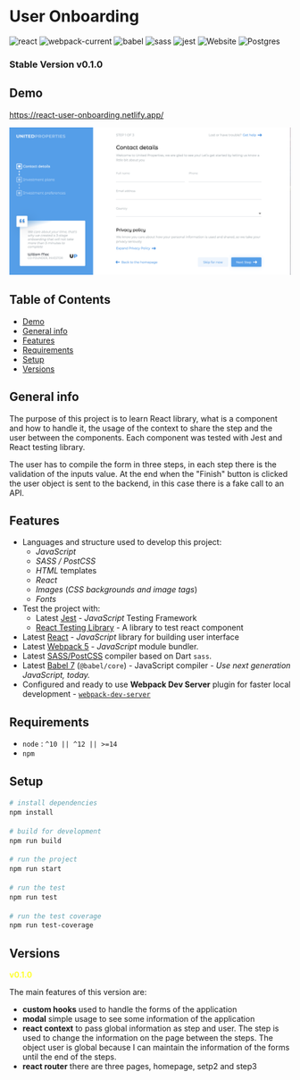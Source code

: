 # User Onboarding

![react](https://img.shields.io/badge/react-17.0.2-green?logo=react)
![webpack-current](https://img.shields.io/badge/webpack-5.36.0-green?logo=webpack)
![babel](https://img.shields.io/badge/babel-7.13.16-green?logo=babel)
![sass](https://img.shields.io/badge/sass-1.32.8-green?logo=sass)
![jest](https://img.shields.io/badge/jest-26.6.3-green?logo=jest)
![Website](https://img.shields.io/badge/web--site-up-green)
![Postgres](https://img.shields.io/badge/PostgreSQL-316192?logo=postgresql&logoColor=white)

### Stable Version v0.1.0

## Demo

https://react-user-onboarding.netlify.app/

![Consultant](client/src/images/user-onboarding.png)

## Table of Contents
* [Demo](#demo)
* [General info](#general-info)
* [Features](#features)
* [Requirements](#requirements)
* [Setup](#setup)
* [Versions](#versions)

## General info

The purpose of this project is to learn React library, what is a component and how to handle it, the usage of the context to share the step and the user between the components. Each component was tested with Jest and React testing library.

The user has to compile the form in three steps, in each step there is the validation of the inputs value. At the end when the "Finish" button is clicked the user object is sent to the backend, in this case there is a fake call to an API.

## Features

* Languages and structure used to develop this project:
  * *JavaScript*
  * *SASS / PostCSS*
  * *HTML* templates
  * *React*
  * *Images* (*CSS backgrounds and image tags*)
  * *Fonts*
* Test the project with:
  * Latest [Jest](https://jestjs.io/) - *JavaScript* Testing Framework
  * [React Testing Library](https://testing-library.com/docs/react-testing-library/intro/) - A library to test react component
* Latest [React](https://reactjs.org/) - *JavaScript* library for building user interface
* Latest [Webpack 5](https://github.com/webpack/webpack) - *JavaScript* module bundler. 
* Latest [SASS/PostCSS](https://github.com/sass/sass) compiler based on Dart `sass`.
* Latest [Babel 7](https://github.com/babel/babel) (`@babel/core`) - JavaScript compiler - _Use next generation JavaScript, today._
* Configured and ready to use **Webpack Dev Server** plugin for faster local development - [`webpack-dev-server`](https://webpack.js.org/configuration/dev-server/)

## Requirements

* `node` : `^10 || ^12 || >=14`
* `npm`

## Setup


``` bash
# install dependencies
npm install

# build for development
npm run build

# run the project
npm run start

# run the test
npm run test

# run the test coverage
npm run test-coverage 
```

## Versions

<strong style="color: yellow; opacity: 0.80;">v0.1.0</strong>

The main features of this version are:
- **custom hooks** used to handle the forms of the application
- **modal** simple usage to see some information of the application
- **react context** to pass global information as step and user. The step is used to change the information on the page between the steps. The object user is global because I can maintain the information of the forms until the end of the steps. 
- **react router** there are three pages, homepage, setp2 and step3
